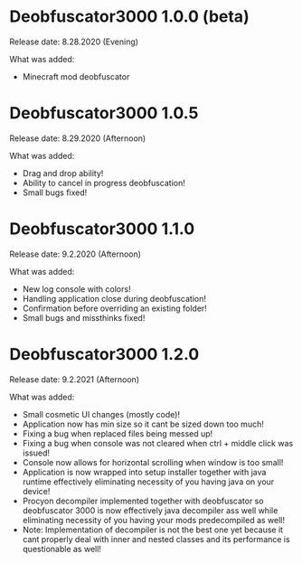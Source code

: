 # Deobfuscator3000 1.0.0 (beta)

Release date: 8.28.2020 (Evening)

What was added:
* Minecraft mod deobfuscator
#

# Deobfuscator3000 1.0.5

Release date: 8.29.2020 (Afternoon)

What was added:
* Drag and drop ability!
* Ability to cancel in progress deobfuscation!
* Small bugs fixed!
#

# Deobfuscator3000 1.1.0

Release date: 9.2.2020 (Afternoon)

What was added:
* New log console with colors!
* Handling application close during deobfuscation!
* Confirmation before overriding an existing folder!
* Small bugs and missthinks fixed!
#

# Deobfuscator3000 1.2.0

Release date: 9.2.2021 (Afternoon)

What was added:
* Small cosmetic UI changes (mostly code)!
* Application now has min size so it cant be sized down too much!
* Fixing a bug when replaced files being messed up!
* Fixing a bug when console was not cleared when ctrl + middle click was issued!
* Console now allows for horizontal scrolling when window is too small!
* Application is now wrapped into setup installer together with java runtime effectively eliminating necessity of you having java on your device!
* Procyon decompiler implemented together with deobfuscator so deobfuscator 3000 is now effectively java decompiler ass well while eliminating necessity of you having your mods predecompiled as well!
* Note: Implementation of decompiler is not the best one yet because it cant properly deal with inner and nested classes and its performance is questionable as well!
#
